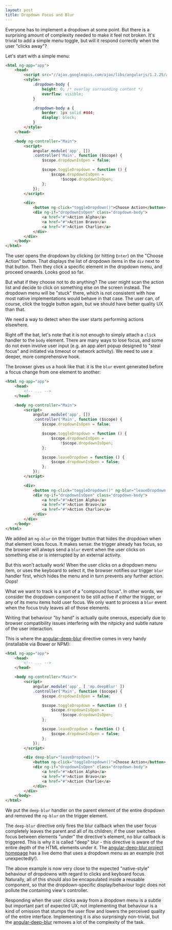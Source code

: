 ```yaml
---
layout: post
title: Dropdown Focus and Blur
---
```


Everyone has to implement a dropdown at some point. But there is a surprising amount of complexity needed to make it feel not broken. It's trivial to add a simple menu toggle, but will it respond correctly when the user "clicks away"?

<!--more-->

Let's start with a simple menu:

```html
<html ng-app="app">
    <head>
        <script src="//ajax.googleapis.com/ajax/libs/angularjs/1.2.25/angular.min.js"></script>
        <style>
            .dropdown-body {
                height: 0; /* overlay surrounding content */
                overflow: visible;
            }

            .dropdown-body a {
                border: 1px solid #444;
                display: block;
            }
        </style>
    </head>

    <body ng-controller="Main">
        <script>
            angular.module('app', [])
            .controller('Main', function ($scope) {
                $scope.dropdownIsOpen = false;

                $scope.toggleDropdown = function () {
                    $scope.dropdownIsOpen =
                        !$scope.dropdownIsOpen;
                };
            });
        </script>

        <div>
            <button ng-click="toggleDropdown()">Choose Action</button>
            <div ng-if="dropdownIsOpen" class="dropdown-body">
                <a href="#">Action Alpha</a>
                <a href="#">Action Bravo</a>
                <a href="#">Action Charlie</a>
            </div>
        </div>
    </body>
</html>
```

The user opens the dropdown by clicking (or hitting `Enter`) on the "Choose Action" button. That displays the list of dropdown items in the `div` next to that button. Then they click a specific element in the dropdown menu, and proceed onwards. Looks good so far.

But what if they choose not to do anything? The user might scan the action list and decide to click on something else on the screen instead. The dropdown menu will be "stuck" there, which is not consistent with how most native implementations would behave in that case. The user can, of course, click the toggle button again, but we should have better quality UX than that.

We need a way to detect when the user starts performing actions elsewhere.

Right off the bat, let's note that it is not enough to simply attach a `click` handler to the `body` element. There are many ways to lose focus, and some do not even involve user input (e.g. an app alert popup designed to "steal focus" and initiated via timeout or network activity). We need to use a deeper, more comprehensive hook.

The browser gives us a hook like that: it is the `blur` event generated before a focus change from one element to another:

```html
<html ng-app="app">
    <head>
        <!-- ... -->
    </head>

    <body ng-controller="Main">
        <script>
            angular.module('app', [])
            .controller('Main', function ($scope) {
                $scope.dropdownIsOpen = false;

                $scope.toggleDropdown = function () {
                    $scope.dropdownIsOpen =
                        !$scope.dropdownIsOpen;
                };

                $scope.leaveDropdown = function () {
                    $scope.dropdownIsOpen = false;
                };
            });
        </script>

        <div>
            <button ng-click="toggleDropdown()" ng-blur="leaveDropdown()">Choose Action</button>
            <div ng-if="dropdownIsOpen" class="dropdown-body">
                <a href="#">Action Alpha</a>
                <a href="#">Action Bravo</a>
                <a href="#">Action Charlie</a>
            </div>
        </div>
    </body>
</html>
```

We added an `ng-blur` on the trigger button that hides the dropdown when that element loses focus. It makes sense: the trigger already has focus, so the browser will always send a `blur` event when the user clicks on something else or is interrupted by an external activity.

But this won't actually work! When the user clicks on a dropdown menu item, or uses the keyboard to select it, the browser notifies our trigger `blur` handler first, which hides the menu and in turn prevents any further action. Oops!

What we want to track is a sort of a "compound focus". In other words, we consider the dropdown component to be still active if *either* the trigger, or any of its menu items hold user focus. We only want to process a `blur` event when the focus truly leaves all of those elements.

Writing that behaviour "by hand" is actually quite onerous, especially due to browser compatibility issues interfering with the nitpicky and subtle nature of the user interaction.

This is where the [angular-deep-blur](http://myplanet.github.io/angular-deep-blur/) directive comes in very handy (installable via Bower or NPM):

```html
<html ng-app="app">
    <head>
        <!-- ... -->
    </head>

    <body ng-controller="Main">
        <script>
            angular.module('app', [ 'mp.deepBlur' ])
            .controller('Main', function ($scope) {
                $scope.dropdownIsOpen = false;

                $scope.toggleDropdown = function () {
                    $scope.dropdownIsOpen =
                        !$scope.dropdownIsOpen;
                };

                $scope.leaveDropdown = function () {
                    $scope.dropdownIsOpen = false;
                };
            });
        </script>

        <div deep-blur="leaveDropdown()">
            <button ng-click="toggleDropdown()">Choose Action</button>
            <div ng-if="dropdownIsOpen" class="dropdown-body">
                <a href="#">Action Alpha</a>
                <a href="#">Action Bravo</a>
                <a href="#">Action Charlie</a>
            </div>
        </div>
    </body>
</html>
```

We put the `deep-blur` handler on the parent element of the entire dropdown and removed the `ng-blur` on the trigger element.

The `deep-blur` directive only fires the blur callback when the user focus completely leaves the parent and all of its children; if the user switches focus between elements "under" the directive's element, no blur callback is triggered. This is why it is called "deep" blur - this directive is aware of the entire depth of the HTML elements under it. The [angular-deep-blur project homepage](http://myplanet.github.io/angular-deep-blur/) has a live demo that uses a dropdown menu as an example (not unexpectedly!).

The above example is now very close to the expected "native-style" behaviour of dropdowns with regard to clicks and keyboard focus. Naturally, all of this should also be encapsulated inside a reusable component, so that the dropdown-specific display/behaviour logic does not pollute the containing view's controller.

Responding when the user clicks away from a dropdown menu is a subtle but important part of expected UX; not implementing that behaviour is a kind of omission that stumps the user flow and lowers the perceived quality of the entire interface. Implementing it is also surprisingly non-trivial, but the [angular-deep-blur](http://myplanet.github.io/angular-deep-blur/) removes a lot of the complexity of the task.
